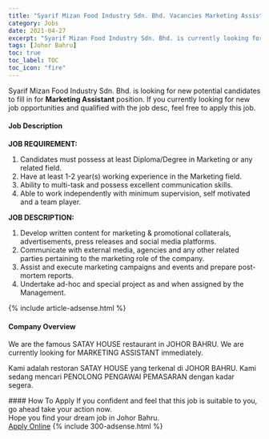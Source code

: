 ```yaml
---
title: "Syarif Mizan Food Industry Sdn. Bhd. Vacancies Marketing Assistant" 
category: Jobs 
date: 2021-04-27 
excerpt: "Syarif Mizan Food Industry Sdn. Bhd. is currently looking for suitable person to fill in the Marketing Assistant which based in Johor Bahru" 
tags: [Johor Bahru] 
toc: true 
toc_label: TOC 
toc_icon: "fire" 
--- 
```


<p>Syarif Mizan Food Industry Sdn. Bhd. is looking for new potential candidates to fill in for <b>Marketing Assistant</b> position. If you currently looking for new job opportunities and qualified with the job desc, feel free to apply this job.
</p><div><div><h4>Job Description</h4></div><div><div><span><div><p><strong>JOB REQUIREMENT:</strong></p><ol><li>Candidates must possess at least Diploma/Degree in Marketing or any related field.</li><li>Have at least 1-2 year(s) working experience in the Marketing field.</li><li>Ability to multi-task and possess excellent communication skills.</li><li>Able to work independently with minimum supervision, self motivated and a team player.</li></ol><p><strong>JOB DESCRIPTION:</strong></p><ol><li>Develop written content for marketing &amp; promotional collaterals, advertisements, press releases and social media platforms.</li><li>Communicate with external media, agencies and any other related parties pertaining to the marketing role of the company.</li><li>Assist and execute marketing campaigns and events and prepare post-mortem reports.</li><li>Undertake ad-hoc and special project as and when assigned by the Management.</li></ol></div></span></div></div></div> 
{% include article-adsense.html %} 
<div><div><h4>Company Overview</h4></div><div><div><span><div><p>We are the famous SATAY HOUSE restaurant in JOHOR BAHRU. We are currently looking for MARKETING ASSISTANT immediately.</p><p>Kami adalah restoran SATAY HOUSE yang terkenal di JOHOR BAHRU. Kami sedang mencari PENOLONG PENGAWAI PEMASARAN dengan kadar segera.</p></div></span></div></div></div> 
#### How To Apply 
If you confident and feel that this job is suitable to you, go ahead take your action now. <br/> 
Hope you find your dream job in Johor Bahru. <br/> 
<a href="https://www.jobstreet.com.my/en/job/marketing-assistant-4519612?jobId=jobstreet-my-job-4519612&" class="btn btn--info" target="_blank" rel="nofollow noopenner">Apply Online</a> 
{% include 300-adsense.html %} 